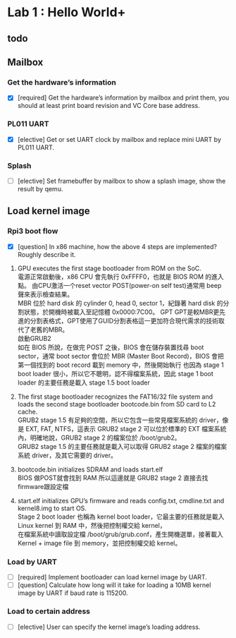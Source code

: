 # Lab 1 : Hello World+


## todo

## Mailbox

### Get the hardware’s information
- [x] [required] Get the hardware’s information by mailbox and print them, you should at least print board revision and VC Core base address.

### PL011 UART
- [x] [elective] Get or set UART clock by mailbox and replace mini UART by PL011 UART.

### Splash
- [ ] [elective] Set framebuffer by mailbox to show a splash image, show the result by qemu.

## Load kernel image

### Rpi3 boot flow
- [x] [question] In x86 machine, how the above 4 steps are implemented? Roughly describe it.

1. GPU executes the first stage bootloader from ROM on the SoC.   
電源正常啟動後，x86 CPU 會先執行 0xFFFF0，也就是 BIOS ROM 的進入點。
由CPU激活一个reset vector
POST(power-on self test)通常用 beep 聲來表示檢查結果。   
MBR 位於 hard disk 的 cylinder 0, head 0, sector 1，紀錄著 hard disk 的分割狀態，於開機時被載入至記憶體 0x0000:7C00。
GPT GPT是較MBR更先進的分割表格式，GPT使用了GUID分割表格這一更加符合現代需求的技術取代了老舊的MBR。  
啟動GRUB2   
如在 BIOS 所說，在做完 POST 之後，BIOS 會在儲存裝置找尋 boot sector，通常 boot sector 會位於 MBR (Master Boot Record)，BIOS 會把第一個找到的 boot record 載到 memory 中，然後開始執行
也因為 stage 1 boot loader 很小，所以它不聰明，認不得檔案系統，因此 stage 1 boot loader 的主要任務是載入 stage 1.5 boot loader

2. The first stage bootloader recognizes the FAT16/32 file system and loads the second stage bootloader bootcode.bin from SD card to L2 cache.   
GRUB2 stage 1.5 有足夠的空間，所以它包含一些常見檔案系統的 driver，像是 EXT, FAT, NTFS，這表示 GRUB2 stage 2 可以位於標準的 EXT 檔案系統內，明確地說，GRUB2 stage 2 的檔案位於 /boot/grub2。   
GRUB2 stage 1.5 的主要任務就是載入可以取得 GRUB2 stage 2 檔案的檔案系統 driver，及其它需要的 driver。   


3. bootcode.bin initializes SDRAM and loads start.elf   
BIOS 做POST就會找到 RAM 所以這邊就是 GRUB2 stage 2 直接去找firmware跟設定檔

4. start.elf initializes GPU’s firmware and reads config.txt, cmdline.txt and kernel8.img to start OS.   
Stage 2 boot loader 也稱為 kernel boot loader，它最主要的任務就是載入 Linux kernel 到 RAM 中，然後把控制權交給 kernel，   
在檔案系統中讀取設定檔 /boot/grub/grub.conf，產生開機選單，接著載入 Kernel + image file 到 memory，並把控制權交給 kernel。

<!-- 1. 開啟電源後, ARM CPU和SDRAM並未啟動, 先啟動的是GPU.
2. GPU首先啟動存在於主機板上的ROM中的第一階段開機程序來檢查SD卡中的檔案系統.
3. GPU載入SD卡中boot目錄中的第二階段開機程序bootcode.bin到L2 Cache中, 並執行bootcode.bin.
4. bootcode.bin啟動了SDRAM, 並載入第三階段開機程序loader.bin到RAM中, 並執行loader.bin.
5. loader.bin載入GPU的韌體start.elf
6. start.elf讀取設定檔config.txt及 cmdline.txt, 並載入最重要的Linux核心kernel.img.
7. start.elf在載入kernel.img後啟動了CPU.
8. 接下來就是Kernel的工作了, 也就是Raspbian開始在Raspberry Pi上運行了. -->

### Load by UART
- [ ] [required] Implement bootloader can load kernel image by UART.
- [ ] [question] Calculate how long will it take for loading a 10MB kernel image by UART if baud rate is 115200.

### Load to certain address
- [ ] [elective] User can specify the kernel image’s loading address.